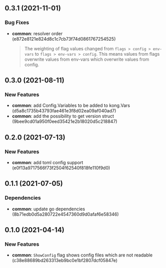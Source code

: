 ## 0.3.1 (2021-11-01)


### Bug Fixes

* **common**: resolver order (e872e8121e824d8c1c7cb73f74d0861767254525)
  > The weighting of flag values changed from `flags > config > env-vars` to
  > `flags > env-vars > config`. This means values from flags overwrite
  > values from env-vars which overwrite values from config.



## 0.3.0 (2021-08-11)


### New Features

* **common**: add Config.Variables to be added to kong.Vars (d5a8c1735b43793fae461e3f8d02ea09af040ad7)
* **common**: add the possibility to get version struct (9bee9cd01a950f0eed35421e2b18020d5c218847)



## 0.2.0 (2021-07-13)


### New Features

* **common**: add toml config support (e0f13a9717566f73f2504f62540f818fe110f9d0)



## 0.1.1 (2021-07-05)


### Dependencies

* **common**: update go dependencies (8b71edb0d5a280722e4547360d9d0afaf6e58346)



## 0.1.0 (2021-04-14)


### New Features

* **common**: `ShowConfig` flag shows config files which are not readable (c38e88689bd263313eb9bc0e1bf2807dcf05847e)



